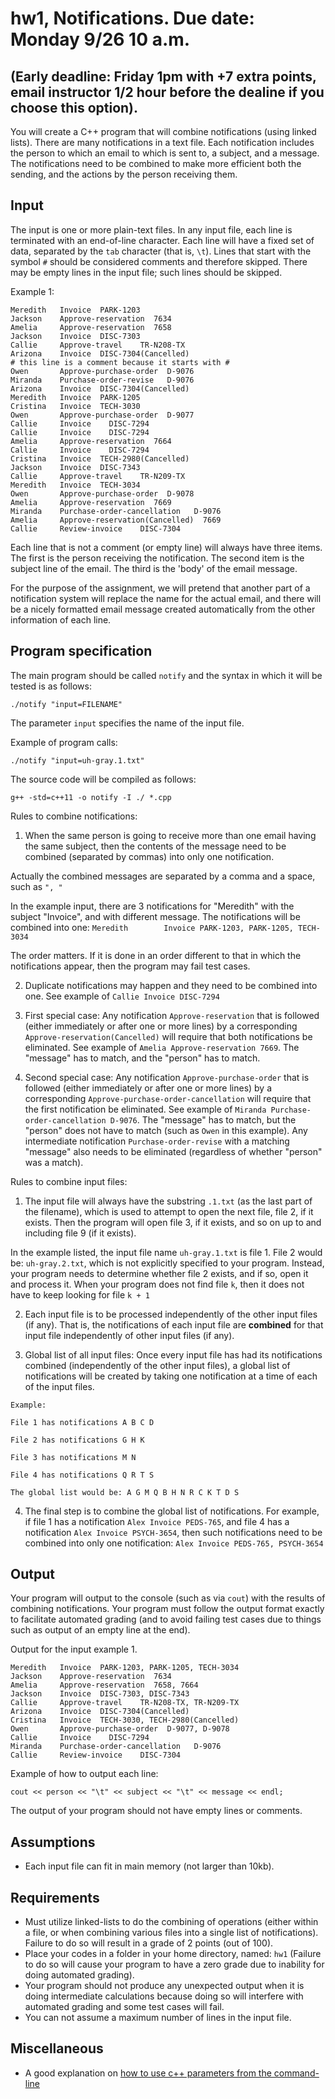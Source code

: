 # hw1, Notifications. Due date: Monday 9/26 10 a.m. 

## (Early deadline: Friday 1pm with +7 extra points, email instructor 1/2 hour before the dealine if you choose this option).

You will create a C++ program that will combine notifications (using linked lists).
There are many notifications in a text file. Each notification includes the person to which an email to which is sent to, a subject, and a message.
The notifications need to be combined to make more efficient both the sending, and the actions by the person receiving them.

## Input

The input is one or more plain-text files. In any input file, each line is terminated with an end-of-line character.
Each line will have a fixed set of data, separated by the `tab` character (that is, `\t`).
Lines that start with the symbol `#` should be considered comments and therefore skipped. There may be empty lines in the input file; such lines should be skipped.

Example 1:

    Meredith   Invoice  PARK-1203
    Jackson    Approve-reservation  7634
    Amelia     Approve-reservation  7658
    Jackson    Invoice  DISC-7303
    Callie     Approve-travel    TR-N208-TX
    Arizona    Invoice  DISC-7304(Cancelled)
    # this line is a comment because it starts with #
    Owen       Approve-purchase-order  D-9076
    Miranda    Purchase-order-revise   D-9076
    Arizona    Invoice  DISC-7304(Cancelled)
    Meredith   Invoice  PARK-1205
    Cristina   Invoice  TECH-3030
    Owen       Approve-purchase-order  D-9077
    Callie     Invoice    DISC-7294
    Callie     Invoice    DISC-7294
    Amelia     Approve-reservation  7664
    Callie     Invoice    DISC-7294
    Cristina   Invoice  TECH-2980(Cancelled)
    Jackson    Invoice  DISC-7343
    Callie     Approve-travel    TR-N209-TX
    Meredith   Invoice  TECH-3034
    Owen       Approve-purchase-order  D-9078
    Amelia     Approve-reservation  7669
    Miranda    Purchase-order-cancellation   D-9076
    Amelia     Approve-reservation(Cancelled)  7669
    Callie     Review-invoice    DISC-7304

Each line that is not a comment (or empty line) will always have three items. The first is the person receiving the notification. The second item is the subject line of the email. The third is the 'body' of the email message.

For the purpose of the assignment, we will pretend that another part of a notification system will replace the name for the actual email, and there will be a nicely formatted email message created automatically from the other information of each line.

## Program specification

The main program should be called `notify` and the syntax in which it will be tested is as follows:

`./notify "input=FILENAME"`

The parameter `input` specifies the name of the input file.

Example of program calls:

`./notify "input=uh-gray.1.txt"`

The source code will be compiled as follows:

`g++ -std=c++11 -o notify -I ./ *.cpp`

Rules to combine notifications:

  1. When the same person is going to receive more than one email having the same subject, then the contents of the message need to be combined (separated by commas) into only one notification.

   Actually the combined messages are separated by a comma and a space, such as `", "`

   In the example input, there are 3 notifications for "Meredith" with the subject "Invoice", and with different message. The notifications will be combined into one: `Meredith       	Invoice	PARK-1203, PARK-1205, TECH-3034`

   The order matters. If it is done in an order different to that in which the notifications appear, then the program may fail test cases.

  2. Duplicate notifications may happen and they need to be combined into one. See example of `Callie Invoice DISC-7294`

  3. First special case: Any notification `Approve-reservation` that is followed (either immediately or after one or more lines) by a corresponding `Approve-reservation(Cancelled)` will require that both notifications be eliminated. See example of `Amelia Approve-reservation 7669`. The "message" has to match, and the "person" has to match.

  4. Second special case: Any notification `Approve-purchase-order` that is followed (either immediately or after one or more lines) by a corresponding `Approve-purchase-order-cancellation` will require that the first notification be eliminated. See example of `Miranda Purchase-order-cancellation D-9076`. The "message" has to match, but the "person" does not have to match (such as `Owen` in this example). Any intermediate notification `Purchase-order-revise` with a matching "message" also needs to be eliminated (regardless of whether "person" was a match).

Rules to combine input files:

  1. The input file will always have the substring `.1.txt` (as the last part of the filename), which is used to attempt to open the next file, file 2, if it exists. Then the program will open file 3, if it exists, and so on up to and including file 9 (if it exists).

  In the example listed, the input file name `uh-gray.1.txt` is file 1. File 2 would be: `uh-gray.2.txt`, which is not explicitly specified to your program. Instead, your program needs to determine whether file 2 exists, and if so, open it and process it. When your program does not find file `k`, then it does not have to keep looking for file `k + 1`

  2. Each input file is to be processed independently of the other input files (if any). That is, the notifications of each input file are **combined** for that input file independently of other input files (if any).

  3. Global list of all input files: Once every input file has had its notifications combined (independently of the other input files), a global list of notifications will be created by taking one notification at a time of each of the input files.

    Example:

    File 1 has notifications A B C D

    File 2 has notifications G H K

    File 3 has notifications M N

    File 4 has notifications Q R T S

    The global list would be: A G M Q B H N R C K T D S

  4. The final step is to combine the global list of notifications. For example, if file 1 has a notification `Alex Invoice PEDS-765`, and file 4 has a notification `Alex Invoice PSYCH-3654`, then such notifications need to be combined into only one notification: `Alex Invoice PEDS-765, PSYCH-3654`

## Output

Your program will output to the console (such as via `cout`) with the results of combining notifications.
Your program must follow the output format exactly to facilitate automated grading (and to avoid failing test cases due to things such as output of an empty line at the end).

Output for the input example 1.

    Meredith   Invoice  PARK-1203, PARK-1205, TECH-3034
    Jackson    Approve-reservation  7634
    Amelia     Approve-reservation  7658, 7664
    Jackson    Invoice  DISC-7303, DISC-7343
    Callie     Approve-travel    TR-N208-TX, TR-N209-TX
    Arizona    Invoice  DISC-7304(Cancelled)
    Cristina   Invoice  TECH-3030, TECH-2980(Cancelled)
    Owen       Approve-purchase-order  D-9077, D-9078
    Callie     Invoice    DISC-7294
    Miranda    Purchase-order-cancellation   D-9076
    Callie     Review-invoice    DISC-7304

Example of how to output each line:

`cout << person << "\t" << subject << "\t" << message << endl;`

The output of your program should not have empty lines or comments.

## Assumptions

* Each input file can fit in main memory (not larger than 10kb).

## Requirements

* Must utilize linked-lists to do the combining of operations (either within a file, or when combining various files into a single list of notifications). Failure to do so will result in a grade of 2 points (out of 100).
* Place your codes in a folder in your home directory, named: `hw1` (Failure to do so will cause your program to have a zero grade due to inability for doing automated grading).
* Your program should not produce any unexpected output when it is doing intermediate calculations because doing so will interfere with automated grading and some test cases will fail.
* You can not assume a maximum number of lines in the input file.

## Miscellaneous

* A good explanation on [how to use c++ parameters from the command-line](http://www.site.uottawa.ca/~lucia/courses/2131-05/labs/Lab3/CommandLineArguments.html)
